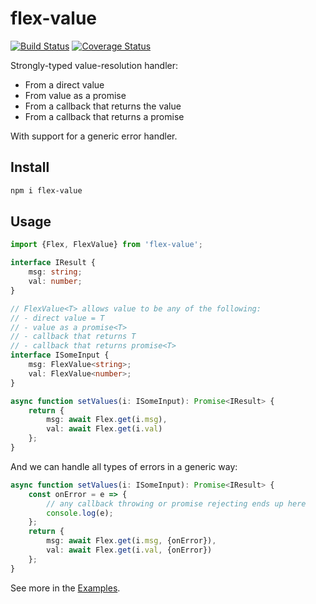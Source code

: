 # flex-value

[![Build Status](https://travis-ci.org/vitaly-t/flex-value.svg?branch=master)](https://travis-ci.org/vitaly-t/flex-value)
[![Coverage Status](https://coveralls.io/repos/vitaly-t/flex-value/badge.svg?branch=master)](https://coveralls.io/r/vitaly-t/flex-value?branch=master)

Strongly-typed value-resolution handler:

* From a direct value
* From value as a promise
* From a callback that returns the value
* From a callback that returns a promise

With support for a generic error handler.

## Install

```sh
npm i flex-value
```
## Usage

```ts
import {Flex, FlexValue} from 'flex-value';

interface IResult {
    msg: string;
    val: number;
}

// FlexValue<T> allows value to be any of the following:
// - direct value = T
// - value as a promise<T>
// - callback that returns T
// - callback that returns promise<T>
interface ISomeInput {
    msg: FlexValue<string>;
    val: FlexValue<number>;
}

async function setValues(i: ISomeInput): Promise<IResult> {
    return {
        msg: await Flex.get(i.msg),
        val: await Flex.get(i.val)
    };
}
```

And we can handle all types of errors in a generic way:

```ts
async function setValues(i: ISomeInput): Promise<IResult> {
    const onError = e => {
        // any callback throwing or promise rejecting ends up here
        console.log(e);
    };
    return {
        msg: await Flex.get(i.msg, {onError}),
        val: await Flex.get(i.val, {onError})
    };
}
```

See more in the [Examples].

[Examples]:https://github.com/vitaly-t/flex-value/wiki/Examples
